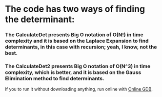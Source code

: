 
# The code has two ways of finding the determinant:

### The CalculateDet presents Big O notation of O(N!) in time complexity and it is based on the Laplace Expansion to find determinants, in this case with recursion; yeah, I know, not the best.

### The CalculateDet2 presents Big O notation of O(N^3) in time complexity, which is better, and it is based on the Gauss Elimination method to find determinants.

If you to run it without downloading anything, run online with [Online GDB](https://onlinegdb.com/J68Y8BGEhO).

